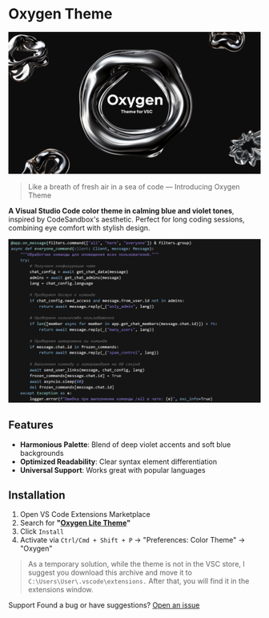 # Oxygen Theme

![Python Code Example](screenshots/preview.png)

> Like a breath of fresh air in a sea of code — Introducing Oxygen Theme

**A Visual Studio Code color theme in calming blue and violet tones**, inspired by CodeSandbox's aesthetic. Perfect for long coding sessions, combining eye comfort with stylish design.

![Python Code Example](screenshots/PythonTest.png)

## Features  
- **Harmonious Palette**: Blend of deep violet accents and soft blue backgrounds  
- **Optimized Readability**: Clear syntax element differentiation  
- **Universal Support**: Works great with popular languages

## Installation  
1. Open VS Code Extensions Marketplace  
2. Search for **"[Oxygen Lite Theme](https://marketplace.visualstudio.com/items?itemName=Merrcurys.oxygen-lite-theme)"**  
3. Click `Install`  
4. Activate via `Ctrl/Cmd + Shift + P` → "Preferences: Color Theme" → "Oxygen"

> As a temporary solution, while the theme is not in the VSC store, I suggest you download this archive and move it to `C:\Users\User\.vscode\extensions.` After that, you will find it in the extensions window.

Support
Found a bug or have suggestions?
[Open an issue](https://github.com/Merrcurys/Oxygen-Theme/issues)